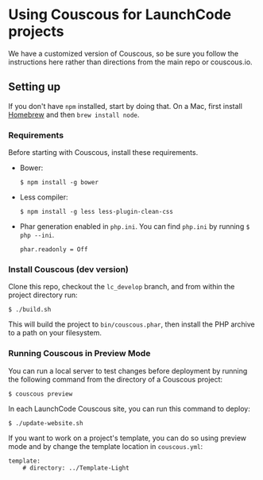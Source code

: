 # Using Couscous for LaunchCode projects

We have a customized version of Couscous, so be sure you follow the instructions here rather than directions from the main repo or couscous.io.

## Setting up

If you don't have `npm` installed, start by doing that. On a Mac, first install [Homebrew](http://brew.sh/) and then `brew install node`.

### Requirements

Before starting with Couscous, install these requirements.

- Bower:

    ```
    $ npm install -g bower
    ```

- Less compiler:

    ```
    $ npm install -g less less-plugin-clean-css
    ```

- Phar generation enabled in `php.ini`. You can find `php.ini` by running `$ php --ini`.

    ```
    phar.readonly = Off
    ```

### Install Couscous (dev version)

Clone this repo, checkout the `lc_develop` branch, and from within the project directory run:

```
$ ./build.sh
```

This will build the project to `bin/couscous.phar`, then install the PHP archive to a path on your filesystem.

### Running Couscous in Preview Mode

You can run a local server to test changes before deployment by running the following command from the directory of a Couscous project:

```
$ couscous preview
```

In each LaunchCode Couscous site, you can run this command to deploy:

```
$ ./update-website.sh
```

If you want to work on a project's template, you can do so using preview mode and by change the template location in `couscous.yml`:

```
template:
    # directory: ../Template-Light
```
